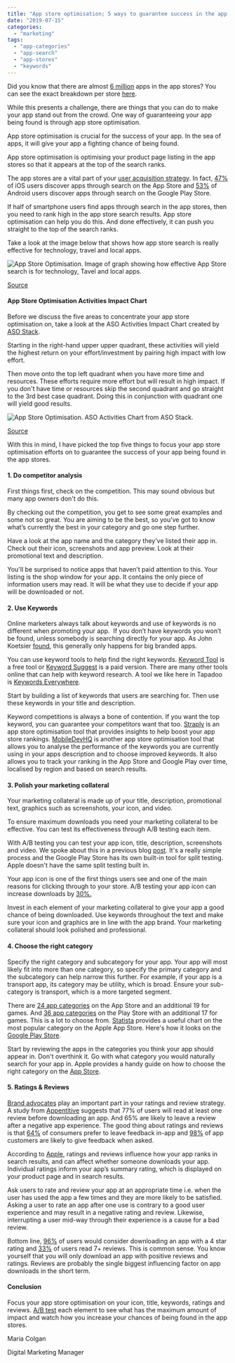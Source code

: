 ```yaml
---
title: "App store optimisation;​ 5 ways to guarantee success in the app stores"
date: "2019-07-15"
categories: 
  - "marketing"
tags: 
  - "app-categories"
  - "app-search"
  - "app-stores"
  - "keywords"
---
```


Did you know that there are almost [6 million](https://tapadoo.wpengine.com/mobile-app-marketing-planning/) apps in the app stores? You can see the exact breakdown per store [here](https://tapadoo.wpengine.com/mobile-app-marketing-planning/).

While this presents a challenge, there are things that you can do to make your app stand out from the crowd. One way of guaranteeing your app being found is through app store optimisation.

App store optimisation is crucial for the success of your app. In the sea of apps, it will give your app a fighting chance of being found.

App store optimisation is optimising your product page listing in the app stores so that it appears at the top of the search ranks.

The app stores are a vital part of your [user acquisition strategy](https://tapadoo.wpengine.com/8-user-acquisition-tactics-app-marketing/). In fact, [47%](https://techcrunch.com/2014/10/03/roughly-half-of-users-are-finding-apps-via-app-store-search-says-study/) of iOS users discover apps through search on the App Store and [53%](https://techcrunch.com/2014/10/03/roughly-half-of-users-are-finding-apps-via-app-store-search-says-study/) of Android users discover apps through search on the Google Play Store.

If half of smartphone users find apps through search in the app stores, then you need to rank high in the app store search results. App store optimisation can help you do this. And done effectively, it can push you straight to the top of the search ranks.

Take a look at the image below that shows how app store search is really effective for technology, travel and local apps.

![App Store Optimisation. Image of graph showing how effective App Store search is for technology, Tavel and local apps.](images/Add-a-heading.png)

[Source](https://think.storage.googleapis.com/docs/mobile-app-marketing-insights.pdf)

#### App Store Optimisation Activities Impact Chart

Before we discuss the five areas to concentrate your app store optimisation on, take a look at the ASO Activities Impact Chart created by [ASO Stack](https://asostack.com/the-app-store-optimization-activities-impact-chart-51733504d95e).

Starting in the right-hand upper upper quadrant, these activities will yield the highest return on your effort/investment by pairing high impact with low effort.

Then move onto the top left quadrant when you have more time and resources. These efforts require more effort but will result in high impact. If you don't have time or resources skip the second quadrant and go straight to the 3rd best case quadrant. Doing this in conjunction with quadrant one will yield good results.

![App Store Optimisation. ASO Activities Chart from ASO Stack.](images/Screenshot-2019-04-11-15.01.51-1024x828.png)

[Source](https://asostack.com/the-app-store-optimization-activities-impact-chart-51733504d95e)

With this in mind, I have picked the top five things to focus your app store optimisation efforts on to guarantee the success of your app being found in the app stores.

#### **1\. Do competitor analysis**

First things first, check on the competition. This may sound obvious but many app owners don't do this.

By checking out the competition, you get to see some great examples and some not so great. You are aiming to be the best, so you’ve got to know what’s currently the best in your category and go one step further.

Have a look at the app name and the category they’ve listed their app in. Check out their icon, screenshots and app preview. Look at their promotional text and description.

You'll be surprised to notice apps that haven’t paid attention to this. Your listing is the shop window for your app. It contains the only piece of information users may read. It will be what they use to decide if your app will be downloaded or not.

#### **2\. Use Keywords**

Online marketers always talk about keywords and use of keywords is no different when promoting your app.  If you don’t have keywords you won’t be found, unless somebody is searching directly for your app. As John Koetsier [found](https://blog.branch.io/i-studied-the-top-500-app-store-keywords-so-you-wouldnt-have-to/), this generally only happens for big branded apps.

You can use keyword tools to help find the right keywords. [Keyword Tool](https://keywordtool.io/google) is a free tool or [Keyword Suggest](https://thetool.io/pricing) is a paid version. There are many other tools online that can help with keyword research. A tool we like here in Tapadoo is [Keywords Everywhere](https://keywordseverywhere.com).

Start by building a list of keywords that users are searching for. Then use these keywords in your title and description.

Keyword competitions is always a bone of contention. If you want the top keyword, you can guarantee your competitors want that too. [Straply](http://www.straply.com/) is an app store optimisation tool that provides insights to help boost your app store rankings. [MobileDevHQ](https://mobiledevmemo.com/mobiledevhq/) is another app store optimisation tool that allows you to analyse the performance of the keywords you are currently using in your apps description and to choose improved keywords. It also allows you to track your ranking in the App Store and Google Play over time, localised by region and based on search results.

#### **3\. Polish your marketing collateral**

Your marketing collateral is made up of your title, description, promotional text, graphics such as screenshots, your icon, and video.

To ensure maximum downloads you need your marketing collateral to be effective. You can test its effectiveness through A/B testing each item.

With A/B testing you can test your app icon, title, description, screenshots and video. We spoke about this in a previous blog [post](https://tapadoo.wpengine.com/data-driven%E2%80%8B-decision-making-a-b-testing-in-google-play/). It's a really simple process and the Google Play Store has its own built-in tool for split testing. Apple doesn't have the same split testing built in.

Your app icon is one of the first things users see and one of the main reasons for clicking through to your store. A/B testing your app icon can increase downloads by [30%.](https://android.jlelse.eu/app-icon-increasing-app-store-performance-by-30-f55a3d7d8de7)  

Invest in each element of your marketing collateral to give your app a good chance of being downloaded. Use keywords throughout the text and make sure your icon and graphics are in line with the app brand. Your marketing collateral should look polished and professional.

#### **4\. Choose the right category**

Specify the right category and subcategory for your app. Your app will most likely fit into more than one category, so specify the primary category and the subcategory can help narrow this further. For example, if your app is a transport app, its category may be utility, which is broad. Ensure your sub-category is transport, which is a more targeted segment.

There are [24 app categories](https://blog.gummicube.com/2018/09/app-store-categories-are-you-in-the-right-category/) on the App Store and an additional 19 for games. And [36 app categories](https://blog.gummicube.com/2018/09/app-store-categories-are-you-in-the-right-category/) on the Play Store with an additional 17 for games. This is a lot to choose from. [Statista](https://www.statista.com/statistics/270291/popular-categories-in-the-app-store/) provides a useful chart on the most popular category on the Apple App Store. Here's how it looks on the [Google Play Store](https://www.statista.com/statistics/279286/google-play-android-app-categories/).

Start by reviewing the apps in the categories you think your app should appear in. Don't overthink it. Go with what category you would naturally search for your app in. Apple provides a handy guide on how to choose the right category on the [App Store](https://developer.apple.com/app-store/categories/).

#### 5\. Ratings & Reviews

[Brand advocates](https://tapadoo.wpengine.com/brand-advocates-mobile-app-marketing/) play an important part in your ratings and review strategy. A study from [Appentitive](https://go.apptentive.com/RatingsReviews.html) suggests that 77% of users will read at least one review before downloading an app. And 65% are likely to leave a review after a negative app experience. The good thing about ratings and reviews is that [64%](https://go.apptentive.com/Feedback-Loyalty-On-Mobile-Frontier.html) of consumers prefer to leave feedback in-app and [98%](https://go.apptentive.com/Feedback-Loyalty-On-Mobile-Frontier.html) of app customers are likely to give feedback when asked.

According to [Apple,](https://developer.apple.com/app-store/ratings-and-reviews/) ratings and reviews influence how your app ranks in search results, and can affect whether someone downloads your app. Individual ratings inform your app’s summary rating, which is displayed on your product page and in search results.

Ask users to rate and review your app at an appropriate time i.e. when the user has used the app a few times and they are more likely to be satisfied. Asking a user to rate an app after one use is contrary to a good user experience and may result in a negative rating and review. Likewise, interrupting a user mid-way through their experience is a cause for a bad review.

Bottom line, [96%](https://www.apptentive.com/blog/2015/05/05/app-store-ratings-reviews-guide/) of users would consider downloading an app with a 4 star rating and [33%](https://www.apptentive.com/blog/2015/05/05/app-store-ratings-reviews-guide/) of users read 7+ reviews. This is common sense. You know yourself that you will only download an app with positive reviews and ratings. Reviews are probably the single biggest influencing factor on app downloads in the short term.

#### Conclusion

Focus your app store optimisation on your icon, title, keywords, ratings and reviews. [A/B test](https://tapadoo.wpengine.com/data-driven%E2%80%8B-decision-making-a-b-testing-in-google-play/) each element to see what has the maximum amount of impact and watch how you increase your chances of being found in the app stores.

Maria Colgan

Digital Marketing Manager
